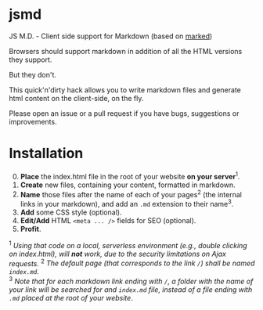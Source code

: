 # jsmd
JS M.D. - Client side support for Markdown (based on [marked](https://github.com/chjj/marked/))

Browsers should support markdown in addition of all the HTML versions they support.

But they don't.

This quick'n'dirty hack allows you to write markdown files and generate html content on the client-side, on the fly.

Please open an issue or a pull request if you have bugs, suggestions or improvements.

Installation
============

0. **Place** the index.html file in the root of your website **on your server**<sup>1</sup>.
0. **Create** new files, containing your content, formatted in markdown.
0. **Name** those files after the name of each of your pages<sup>2</sup> (the internal links in your markdown), and add an `.md` extension to their name<sup>3</sup>.
0. **Add** some CSS style (optional).
0. **Edit/Add** HTML `<meta ... />` fields for SEO (optional).
0. **Profit**.

<sup>1</sup> *Using that code on a local, serverless environment (e.g., double clicking on index.html), will **not** work, due to the security limitations on Ajax requests.*
<sup>2</sup> *The default page (that corresponds to the link `/`) shall be named `index.md`.*  
<sup>3</sup> *Note that for each markdown link ending with `/`, a folder with the name of your link will be searched for and `index.md` file, instead of a file ending with `.md` placed at the root of your website*.
